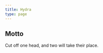 ```yaml
---
title: Hydra
type: page
---
```


## Motto

Cut off one head, and two will take their place.
